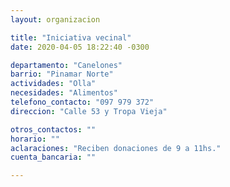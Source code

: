 ```yaml
---
layout: organizacion

title: "Iniciativa vecinal"
date: 2020-04-05 18:22:40 -0300

departamento: "Canelones"
barrio: "Pinamar Norte"
actividades: "Olla"
necesidades: "Alimentos"
telefono_contacto: "097 979 372"
direccion: "Calle 53 y Tropa Vieja"

otros_contactos: ""
horario: ""
aclaraciones: "Reciben donaciones de 9 a 11hs."
cuenta_bancaria: ""

---
```


